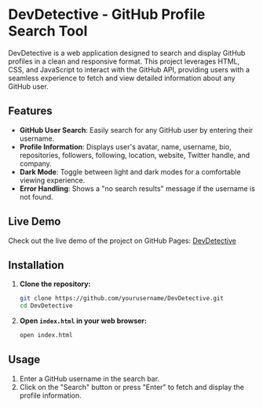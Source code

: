 # DevDetective - GitHub Profile Search Tool

DevDetective is a web application designed to search and display GitHub profiles in a clean and responsive format. This project leverages HTML, CSS, and JavaScript to interact with the GitHub API, providing users with a seamless experience to fetch and view detailed information about any GitHub user.

## Features

- **GitHub User Search**: Easily search for any GitHub user by entering their username.
- **Profile Information**: Displays user's avatar, name, username, bio, repositories, followers, following, location, website, Twitter handle, and company.
- **Dark Mode**: Toggle between light and dark modes for a comfortable viewing experience.
- **Error Handling**: Shows a "no search results" message if the username is not found.

## Live Demo

Check out the live demo of the project on GitHub Pages: [DevDetective](https://nishantvidhuri.github.io/Dev-Detective/)


## Installation

1. **Clone the repository:**

    ```bash
    git clone https://github.com/yourusername/DevDetective.git
    cd DevDetective
    ```

2. **Open `index.html` in your web browser:**

    ```bash
    open index.html
    ```

## Usage

1. Enter a GitHub username in the search bar.
2. Click on the "Search" button or press "Enter" to fetch and display the profile information.



